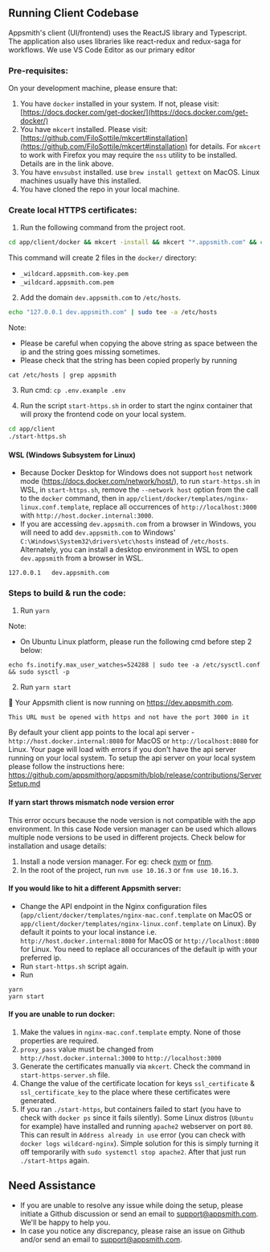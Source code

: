 ## Running Client Codebase
Appsmith's client (UI/frontend) uses the ReactJS library and Typescript. The application also uses libraries like react-redux and redux-saga for workflows. We use VS Code Editor as our primary editor

### Pre-requisites:

On your development machine, please ensure that:

1. You have `docker` installed in your system. If not, please visit: [https://docs.docker.com/get-docker/](https://docs.docker.com/get-docker/)
2. You have `mkcert` installed. Please visit: [https://github.com/FiloSottile/mkcert#installation](https://github.com/FiloSottile/mkcert#installation) for details. For `mkcert` to work with Firefox you may require the `nss` utility to be installed. Details are in the link above.
3. You have `envsubst` installed. use `brew install gettext` on MacOS. Linux machines usually have this installed.
4. You have cloned the repo in your local machine.

### Create local HTTPS certificates:

1. Run the following command from the project root.

```bash
cd app/client/docker && mkcert -install && mkcert "*.appsmith.com" && cd ../../..
```

This command will create 2 files in the `docker/` directory:

- `_wildcard.appsmith.com-key.pem`
- `_wildcard.appsmith.com.pem`

2. Add the domain `dev.appsmith.com` to `/etc/hosts`.
```bash
echo "127.0.0.1	dev.appsmith.com" | sudo tee -a /etc/hosts
```
Note:
- Please be careful when copying the above string as space between the ip and the string goes missing sometimes.
- Please check that the string has been copied properly by running
```
cat /etc/hosts | grep appsmith
```
3. Run cmd: `cp .env.example .env`

4. Run the script `start-https.sh` in order to start the nginx container that will proxy the frontend code on your local system.
```bash
cd app/client
./start-https.sh
```

#### WSL (Windows Subsystem for Linux)

- Because Docker Desktop for Windows does not support `host` network mode (https://docs.docker.com/network/host/), to run `start-https.sh` in WSL, in `start-https.sh`, remove the `--network host` option from the call to the `docker` command, then in `app/client/docker/templates/nginx-linux.conf.template`, replace all occurrences of `http://localhost:3000` with  `http://host.docker.internal:3000`.
- If you are accessing `dev.appsmith.com` from a browser in Windows, you will need to add `dev.appsmith.com` to Windows' `C:\Windows\System32\drivers\etc\hosts` instead of `/etc/hosts`. Alternately, you can install a desktop environment in WSL to open `dev.appsmith` from a browser in WSL.
```
127.0.0.1	dev.appsmith.com
```

### Steps to build & run the code:
1. Run `yarn`

Note:
- On Ubuntu Linux platform, please run the following cmd before step 2 below:
```
echo fs.inotify.max_user_watches=524288 | sudo tee -a /etc/sysctl.conf && sudo sysctl -p
```
2. Run `yarn start`

🎉 Your Appsmith client is now running on https://dev.appsmith.com.

    This URL must be opened with https and not have the port 3000 in it

By default your client app points to the local api server - `http://host.docker.internal:8080` for MacOS or `http://localhost:8080` for Linux. Your page will load with errors if you don't have the api server running on your local system. To setup the api server on your local system please follow the instructions here: https://github.com/appsmithorg/appsmith/blob/release/contributions/ServerSetup.md

#### If yarn start throws mismatch node version error
This error occurs because the node version is not compatible with the app environment. In this case Node version manager can be used which allows multiple
node versions to be used in different projects. Check below for installation and usage details:
1. Install a node version manager. For eg: check [nvm](https://github.com/nvm-sh/nvm) or [fnm](https://github.com/Schniz/fnm).
2. In the root of the project, run `nvm use 10.16.3` or `fnm use 10.16.3`.

#### If you would like to hit a different Appsmith server:
- Change the API endpoint in the Nginx configuration files (`app/client/docker/templates/nginx-mac.conf.template` on MacOS or `app/client/docker/templates/nginx-linux.conf.template` on Linux). By default it points to your local instance i.e. `http://host.docker.internal:8080` for MacOS or `http://localhost:8080` for Linux. You need to replace all occurances of the default ip with your preferred ip.
- Run `start-https.sh` script again.
- Run
```
yarn
yarn start
```


#### If you are unable to run docker:

1. Make the values in `nginx-mac.conf.template` empty. None of those properties are required.
2. `proxy_pass` value must be changed from `http://host.docker.internal:3000` to `http://localhost:3000`
3. Generate the certificates manually via `mkcert`. Check the command in `start-https-server.sh` file.
4. Change the value of the certificate location for keys `ssl_certificate` & `ssl_certificate_key` to the place where these certificates were generated.
5. If you ran `./start-https`, but containers failed to start (you have to check with `docker ps` since it fails silently). Some Linux distros (`Ubuntu` for example) have installed and running `apache2` webserver on port `80`. This can result in `Address already in use` error (you can check with `docker logs wildcard-nginx`). Simple solution for this is simply turning it off temporarily with `sudo systemctl stop apache2`. After that just run `./start-https` again.


## Need Assistance
- If you are unable to resolve any issue while doing the setup, please initiate a Github discussion or send an email to support@appsmith.com. We'll be happy to help you.
- In case you notice any discrepancy, please raise an issue on Github and/or send an email to support@appsmith.com.
